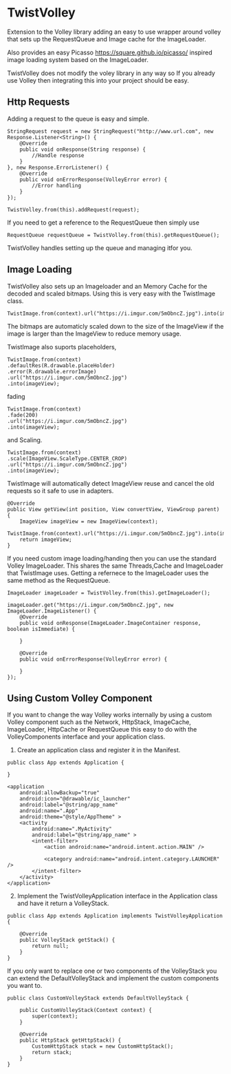 TwistVolley
===========

Extension to the Volley library adding an easy to use wrapper around volley that sets 
up the RequestQueue and Image cache for the ImageLoader.

Also provides an easy Picasso https://square.github.io/picasso/ inspired image loading
system based on the ImageLoader.

TwistVolley does not modify the voley library in any way so If you already use Volley then integrating this into your project should be easy.

Http Requests
------

Adding a request to the queue is easy and simple.
```
StringRequest request = new StringRequest("http://www.url.com", new Response.Listener<String>() {
    @Override
    public void onResponse(String response) {
        //Handle response
    }
}, new Response.ErrorListener() {
    @Override
    public void onErrorResponse(VolleyError error) {
        //Error handling
    }
});

TwistVolley.from(this).addRequest(request);
```

If you need to get a reference to the RequestQueue then simply use 
```
RequestQueue requestQueue = TwistVolley.from(this).getRequestQueue();
```

TwistVolley handles setting up the queue and managing itfor you.

Image Loading
------

TwistVolley also sets up an Imageloader and an Memory Cache for the decoded and scaled bitmaps. Using this is very easy with the TwistImage class.

```
TwistImage.from(context).url("https://i.imgur.com/5mObncZ.jpg").into(imageView);
```

The bitmaps are automaticly scaled down to the size of the ImageView if the image is larger than the ImageView to reduce memory usage. 

TwistImage also suports placeholders,

```
TwistImage.from(context)
.defaultRes(R.drawable.placeHolder)
.error(R.drawable.errorImage)
.url("https://i.imgur.com/5mObncZ.jpg")
.into(imageView);
```
fading 

```
TwistImage.from(context)
.fade(200)
.url("https://i.imgur.com/5mObncZ.jpg")
.into(imageView);
```
and Scaling.

```
TwistImage.from(context)
.scale(ImageView.ScaleType.CENTER_CROP)
.url("https://i.imgur.com/5mObncZ.jpg")
.into(imageView);
```

TwistImage will automatically detect ImageView reuse and cancel the old requests so it safe to use in adapters.

```
@Override
public View getView(int position, View convertView, ViewGroup parent) {
    ImageView imageView = new ImageView(context);
    TwistImage.from(context).url("https://i.imgur.com/5mObncZ.jpg").into(imageView);
    return imageView;
}
```

If you need custom image loading/handing then you can use the standard Volley ImageLoader. This shares the same Threads,Cache and ImageLoader that TwistImage uses.
Getting a refernece to the ImageLoader uses the same method as the RequestQueue.
```
ImageLoader imageLoader = TwistVolley.from(this).getImageLoader();

imageLoader.get("https://i.imgur.com/5mObncZ.jpg", new ImageLoader.ImageListener() {
    @Override
    public void onResponse(ImageLoader.ImageContainer response, boolean isImmediate) {
        
    }

    @Override
    public void onErrorResponse(VolleyError error) {

    }
});
```

Using Custom Volley Component 
------

If you want to change the way Volley works internally by using a custom Volley component such as the Network, HttpStack, ImageCache, ImageLoader, HttpCache or RequestQueue this easy to do with the VolleyComponents interface and your application class.

1. Create an application class and register it in the Manifest.

```
public class App extends Application {

}
```

```
<application
    android:allowBackup="true"
    android:icon="@drawable/ic_launcher"
    android:label="@string/app_name"
    android:name=".App"
    android:theme="@style/AppTheme" >
    <activity
        android:name=".MyActivity"
        android:label="@string/app_name" >
        <intent-filter>
            <action android:name="android.intent.action.MAIN" />

            <category android:name="android.intent.category.LAUNCHER" />
        </intent-filter>
    </activity>
</application>
```

2. Implement the TwistVolleyApplication interface in the Application class and have it return a VolleyStack.

```
public class App extends Application implements TwistVolleyApplication {
    
    @Override
    public VolleyStack getStack() {
        return null;
    }
}
```

If you only want to replace one or two components of the VolleyStack you can extend the DefaultVolleyStack and implement the custom components you want to.

```
public class CustomVolleyStack extends DefaultVolleyStack {
    
    public CustomVolleyStack(Context context) {
        super(context);
    }

    @Override
    public HttpStack getHttpStack() {
        CustomHttpStack stack = new CustomHttpStack();
        return stack;
    }
}
```
